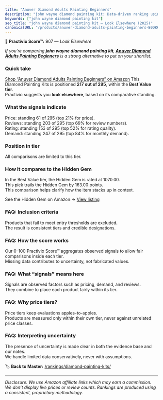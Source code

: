 ```yaml
---
title: "Anuver Diamond Adults Painting Beginners"
description: "john wayne diamond painting kit: Data-driven ranking using the Practivio Score™. Positioned by quality, value, demand, findability, momentum."
keywords: ["john wayne diamond painting kit"]
seo_title: "john wayne diamond painting kit — Look Elsewhere (2025)"
canonicalURL: "/products/anuver-diamond-adults-painting-beginners-B0DK6N2K87/"
---
```


**🚫 Practivio Score™:** 907 — _Look Elsewhere_


*If you're comparing **john wayne diamond painting kit**, **[Anuver Diamond Adults Painting Beginners](https://www.amazon.com/dp/B0DK6N2K87?tag=practivio-20)** is a strong alternative to put on your shortlist.*
### Quick take
[Shop “Anuver Diamond Adults Painting Beginners” on Amazon](https://www.amazon.com/dp/B0DK6N2K87?tag=practivio-20)
This Diamond Painting Kits is positioned **217 out of 295**, within the **Best Value tier**.  
Practivio suggests you **look elsewhere**, based on its comparative standing.

### What the signals indicate
Price: standing 61 of 295 (top 21% for price).  
Reviews: standing 203 of 295 (top 69% for review numbers).  
Rating: standing 153 of 295 (top 52% for rating quality).  
Demand: standing 247 of 295 (top 84% for monthly demand).

### Position in tier
All comparisons are limited to this tier.

### How it compares to the Hidden Gem
In the Best Value tier, the Hidden Gem is rated at 1070.00.  
This pick trails the Hidden Gem by 163.00 points.  
This comparison helps clarify how the item stacks up in context.  

See the Hidden Gem on Amazon → [View listing](https://www.amazon.com/dp/B09FF26874?tag=practivio-20)

### FAQ: Inclusion criteria
Products that fail to meet entry thresholds are excluded.  
The result is consistent tiers and credible designations.

### FAQ: How the score works
Our 0–100 Practivio Score™ aggregates observed signals to allow fair comparisons inside each tier.  
Missing data contributes to uncertainty, not fabricated values.

### FAQ: What “signals” means here
Signals are observed factors such as pricing, demand, and reviews.  
They combine to place each product fairly within its tier.

### FAQ: Why price tiers?
Price tiers keep evaluations apples-to-apples.  
Products are measured only within their own tier, never against unrelated price classes.

### FAQ: Interpreting uncertainty
The presence of uncertainty is made clear in both the evidence base and our notes.  
We handle limited data conservatively, never with assumptions.


🏷️ **Back to Master:** [/rankings/diamond-painting-kits/](/rankings/diamond-painting-kits/)

---
_Disclosure: We use Amazon affiliate links which may earn a commission. We don’t display live prices or review counts. Rankings are produced using a consistent, proprietary methodology._
